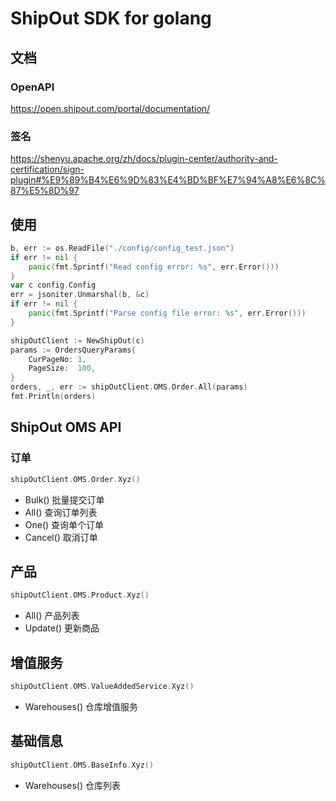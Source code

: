 ShipOut SDK for golang
======================

## 文档

### OpenAPI

https://open.shipout.com/portal/documentation/

### 签名

https://shenyu.apache.org/zh/docs/plugin-center/authority-and-certification/sign-plugin#%E9%89%B4%E6%9D%83%E4%BD%BF%E7%94%A8%E6%8C%87%E5%8D%97

## 使用
```go
b, err := os.ReadFile("./config/config_test.json")
if err != nil {
    panic(fmt.Sprintf("Read config error: %s", err.Error()))
}
var c config.Config
err = jsoniter.Unmarshal(b, &c)
if err != nil {
    panic(fmt.Sprintf("Parse config file error: %s", err.Error()))
}

shipOutClient := NewShipOut(c)
params := OrdersQueryParams{
    CurPageNo: 1,
    PageSize:  100,
}
orders, _, err := shipOutClient.OMS.Order.All(params)
fmt.Println(orders)
```

## ShipOut OMS API

### 订单

```go
shipOutClient.OMS.Order.Xyz()
```

- Bulk() 批量提交订单
- All() 查询订单列表
- One() 查询单个订单
- Cancel() 取消订单

## 产品

```go
shipOutClient.OMS.Product.Xyz()
```

- All() 产品列表
- Update() 更新商品

## 增值服务

```go
shipOutClient.OMS.ValueAddedService.Xyz()
```

- Warehouses() 仓库增值服务

## 基础信息

```go
shipOutClient.OMS.BaseInfo.Xyz()
```

- Warehouses() 仓库列表